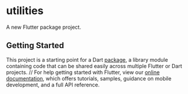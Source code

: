 # utilities

A new Flutter package project.

## Getting Started

This project is a starting point for a Dart
[package](https://flutter.dev/developing-packages/),
a library module containing code that can be shared easily across
multiple Flutter or Dart projects.
//
For help getting started with Flutter, view our 
[online documentation](https://flutter.dev/docs), which offers tutorials, 
samples, guidance on mobile development, and a full API reference.
